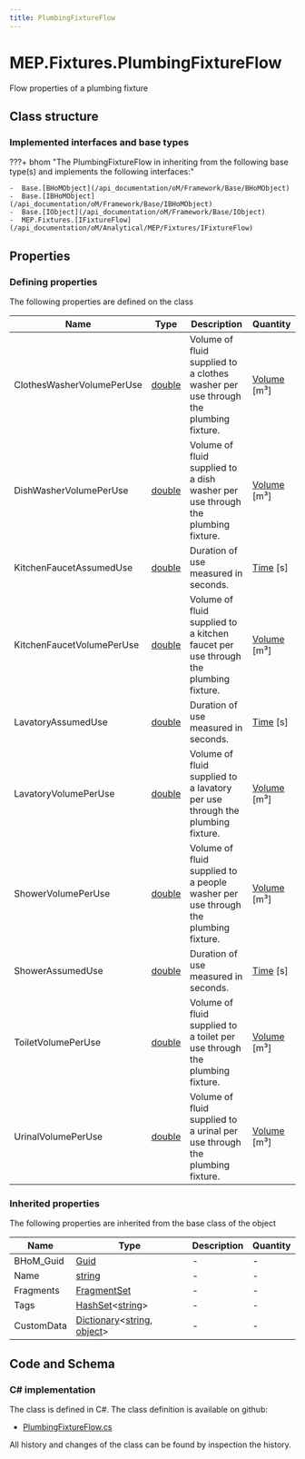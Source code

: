 ```yaml
---
title: PlumbingFixtureFlow
---
```


# MEP.Fixtures.PlumbingFixtureFlow

Flow properties of a plumbing fixture

## Class structure

### Implemented interfaces and base types

???+ bhom "The PlumbingFixtureFlow in inheriting from the following base type(s) and implements the following interfaces:"

    -  Base.[BHoMObject](/api_documentation/oM/Framework/Base/BHoMObject)
    -  Base.[IBHoMObject](/api_documentation/oM/Framework/Base/IBHoMObject)
    -  Base.[IObject](/api_documentation/oM/Framework/Base/IObject)
    -  MEP.Fixtures.[IFixtureFlow](/api_documentation/oM/Analytical/MEP/Fixtures/IFixtureFlow)


## Properties



### Defining properties

The following properties are defined on the class

| Name             | Type             | Description      | Quantity         |
|------------------|------------------|------------------|------------------|
| ClothesWasherVolumePerUse | [double](https://learn.microsoft.com/en-us/dotnet/api/System.Double?view=netstandard-2.0) | Volume of fluid supplied to a clothes washer per use through the plumbing fixture. | [Volume](/api_documentation/oM/Dimensional/Quantities/Attributes/Volume) [m³] |
| DishWasherVolumePerUse | [double](https://learn.microsoft.com/en-us/dotnet/api/System.Double?view=netstandard-2.0) | Volume of fluid supplied to a dish washer per use through the plumbing fixture. | [Volume](/api_documentation/oM/Dimensional/Quantities/Attributes/Volume) [m³] |
| KitchenFaucetAssumedUse | [double](https://learn.microsoft.com/en-us/dotnet/api/System.Double?view=netstandard-2.0) | Duration of use measured in seconds. | [Time](/api_documentation/oM/Dimensional/Quantities/Attributes/Time) [s] |
| KitchenFaucetVolumePerUse | [double](https://learn.microsoft.com/en-us/dotnet/api/System.Double?view=netstandard-2.0) | Volume of fluid supplied to a kitchen faucet per use through the plumbing fixture. | [Volume](/api_documentation/oM/Dimensional/Quantities/Attributes/Volume) [m³] |
| LavatoryAssumedUse | [double](https://learn.microsoft.com/en-us/dotnet/api/System.Double?view=netstandard-2.0) | Duration of use measured in seconds. | [Time](/api_documentation/oM/Dimensional/Quantities/Attributes/Time) [s] |
| LavatoryVolumePerUse | [double](https://learn.microsoft.com/en-us/dotnet/api/System.Double?view=netstandard-2.0) | Volume of fluid supplied to a lavatory per use through the plumbing fixture. | [Volume](/api_documentation/oM/Dimensional/Quantities/Attributes/Volume) [m³] |
| ShowerVolumePerUse | [double](https://learn.microsoft.com/en-us/dotnet/api/System.Double?view=netstandard-2.0) | Volume of fluid supplied to a people washer per use through the plumbing fixture. | [Volume](/api_documentation/oM/Dimensional/Quantities/Attributes/Volume) [m³] |
| ShowerAssumedUse | [double](https://learn.microsoft.com/en-us/dotnet/api/System.Double?view=netstandard-2.0) | Duration of use measured in seconds. | [Time](/api_documentation/oM/Dimensional/Quantities/Attributes/Time) [s] |
| ToiletVolumePerUse | [double](https://learn.microsoft.com/en-us/dotnet/api/System.Double?view=netstandard-2.0) | Volume of fluid supplied to a toilet per use through the plumbing fixture. | [Volume](/api_documentation/oM/Dimensional/Quantities/Attributes/Volume) [m³] |
| UrinalVolumePerUse | [double](https://learn.microsoft.com/en-us/dotnet/api/System.Double?view=netstandard-2.0) | Volume of fluid supplied to a urinal per use through the plumbing fixture. | [Volume](/api_documentation/oM/Dimensional/Quantities/Attributes/Volume) [m³] |


### Inherited properties
The following properties are inherited from the base class of the object

| Name             | Type             | Description      | Quantity         |
|------------------|------------------|------------------|------------------|
| BHoM_Guid | [Guid](https://learn.microsoft.com/en-us/dotnet/api/System.Guid?view=netstandard-2.0) | - | - |
| Name | [string](https://learn.microsoft.com/en-us/dotnet/api/System.String?view=netstandard-2.0) | - | - |
| Fragments | [FragmentSet](/api_documentation/oM/Framework/Base/FragmentSet) | - | - |
| Tags | [HashSet](https://learn.microsoft.com/en-us/dotnet/api/System.Collections.Generic.HashSet-1?view=netstandard-2.0)&lt;[string](https://learn.microsoft.com/en-us/dotnet/api/System.String?view=netstandard-2.0)&gt; | - | - |
| CustomData | [Dictionary](https://learn.microsoft.com/en-us/dotnet/api/System.Collections.Generic.Dictionary-2?view=netstandard-2.0)&lt;[string](https://learn.microsoft.com/en-us/dotnet/api/System.String?view=netstandard-2.0), [object](https://learn.microsoft.com/en-us/dotnet/api/System.Object?view=netstandard-2.0)&gt; | - | - |


## Code and Schema

### C# implementation

The class is defined in C#. The class definition is available on github:

- [PlumbingFixtureFlow.cs](https://github.com/BHoM/BHoM/blob/develop/MEP_oM/Fixtures\PlumbingFixtureFlow.cs)

All history and changes of the class can be found by inspection the history.
